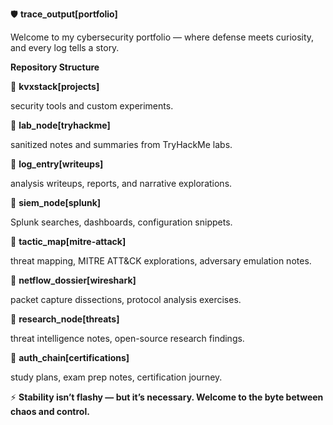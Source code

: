 🛡️ **trace_output[portfolio]**

Welcome to my cybersecurity portfolio — where defense meets curiosity, and every log tells a story.

**Repository Structure**

📁 **kvxstack[projects]**

security tools and custom experiments.

📁 **lab_node[tryhackme]**

sanitized notes and summaries from TryHackMe labs.

📁 **log_entry[writeups]**

analysis writeups, reports, and narrative explorations.

📁 **siem_node[splunk]**

Splunk searches, dashboards, configuration snippets.

📁 **tactic_map[mitre-attack]**

threat mapping, MITRE ATT&CK explorations, adversary emulation notes.

📁 **netflow_dossier[wireshark]**

packet capture dissections, protocol analysis exercises.

📁 **research_node[threats]**

threat intelligence notes, open-source research findings.

📁 **auth_chain[certifications]**

study plans, exam prep notes, certification journey.

⚡ **Stability isn’t flashy — but it’s necessary. Welcome to the byte between chaos and control.**

